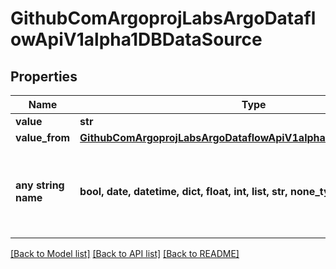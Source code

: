 # GithubComArgoprojLabsArgoDataflowApiV1alpha1DBDataSource


## Properties
Name | Type | Description | Notes
------------ | ------------- | ------------- | -------------
**value** | **str** |  | [optional] 
**value_from** | [**GithubComArgoprojLabsArgoDataflowApiV1alpha1DBDataSourceFrom**](GithubComArgoprojLabsArgoDataflowApiV1alpha1DBDataSourceFrom.md) |  | [optional] 
**any string name** | **bool, date, datetime, dict, float, int, list, str, none_type** | any string name can be used but the value must be the correct type | [optional]

[[Back to Model list]](../README.md#documentation-for-models) [[Back to API list]](../README.md#documentation-for-api-endpoints) [[Back to README]](../README.md)


